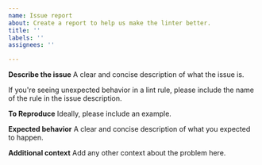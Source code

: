 ```yaml
---
name: Issue report
about: Create a report to help us make the linter better.
title: ''
labels: ''
assignees: ''

---
```


**Describe the issue**
A clear and concise description of what the issue is.

If you're seeing unexpected behavior in a lint rule, please include the name of the rule in the issue description.

**To Reproduce**
Ideally, please include an example.

**Expected behavior**
A clear and concise description of what you expected to happen.

**Additional context**
Add any other context about the problem here.
